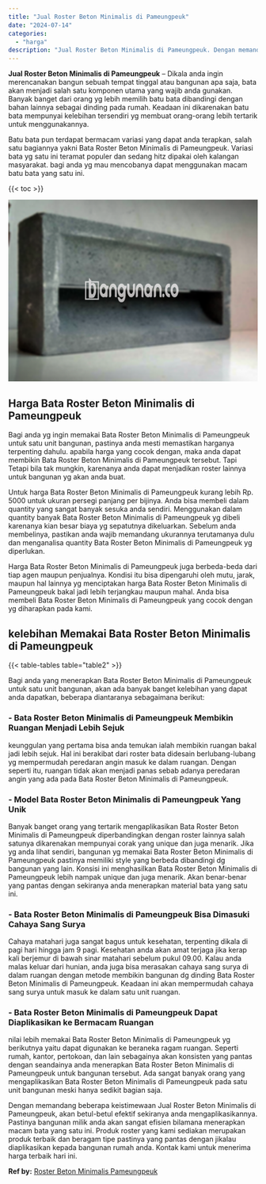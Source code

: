 ```yaml
---
title: "Jual Roster Beton Minimalis di Pameungpeuk"
date: "2024-07-14"
categories: 
  - "harga"
description: "Jual Roster Beton Minimalis di Pameungpeuk. Dengan memandang beberapa keistimewaan Jual Roster Beton Minimalis di Pameungpeuk, akan betul-betul efektif sekir..."
---
```


**Jual Roster Beton Minimalis di Pameungpeuk** – Dikala anda ingin merencanakan bangun sebuah tempat tinggal atau bangunan apa saja, bata akan menjadi salah satu komponen utama yang wajib anda gunakan. Banyak banget dari orang yg lebih memilih batu bata dibandingi dengan bahan lainnya sebagai dinding pada rumah. Keadaan ini dikarenakan batu bata mempunyai kelebihan tersendiri yg membuat orang-orang lebih tertarik untuk menggunakannya.

Batu bata pun terdapat bermacam variasi yang dapat anda terapkan, salah satu bagiannya yakni Bata Roster Beton Minimalis di Pameungpeuk. Variasi bata yg satu ini teramat populer dan sedang hitz dipakai oleh kalangan masyarakat. bagi anda yg mau mencobanya dapat menggunakan macam batu bata yang satu ini.

{{< toc >}}

![Jual Roster Beton Minimalis di Pameungpeuk](/images/bata-roster-minimalis-17.png)

## Harga Bata Roster Beton Minimalis di Pameungpeuk

Bagi anda yg ingin memakai Bata Roster Beton Minimalis di Pameungpeuk untuk satu unit bangunan, pastinya anda mesti memastikan harganya terpenting dahulu. apabila harga yang cocok dengan, maka anda dapat membikin Bata Roster Beton Minimalis di Pameungpeuk tersebut. Tapi Tetapi bila tak mungkin, karenanya anda dapat menjadikan roster lainnya untuk bangunan yg akan anda buat.

Untuk harga Bata Roster Beton Minimalis di Pameungpeuk kurang lebih Rp. 5000 untuk ukuran persegi panjang per bijinya. Anda bisa membeli dalam quantity yang sangat banyak sesuka anda sendiri. Menggunakan dalam quantity banyak Bata Roster Beton Minimalis di Pameungpeuk yg dibeli karenanya kian besar biaya yg sepatutnya dikeluarkan. Sebelum anda membelinya, pastikan anda wajib memandang ukurannya terutamanya dulu dan menganalisa quantity Bata Roster Beton Minimalis di Pameungpeuk yg diperlukan.

Harga Bata Roster Beton Minimalis di Pameungpeuk juga berbeda-beda dari tiap agen maupun penjualnya. Kondisi itu bisa dipengaruhi oleh mutu, jarak, maupun hal lainnya yg menciptakan harga Bata Roster Beton Minimalis di Pameungpeuk bakal jadi lebih terjangkau maupun mahal. Anda bisa membeli Bata Roster Beton Minimalis di Pameungpeuk yang cocok dengan yg diharapkan pada kami.

## kelebihan Memakai Bata Roster Beton Minimalis di Pameungpeuk

{{< table-tables table="table2" >}}

Bagi anda yang menerapkan Bata Roster Beton Minimalis di Pameungpeuk untuk satu unit bangunan, akan ada banyak banget kelebihan yang dapat anda dapatkan, beberapa diantaranya sebagaimana berikut:

### \- Bata Roster Beton Minimalis di Pameungpeuk Membikin Ruangan Menjadi Lebih Sejuk

keunggulan yang pertama bisa anda temukan ialah membikin ruangan bakal jadi lebih sejuk. Hal ini berakibat dari roster bata didesain berlubang-lubang yg mempermudah peredaran angin masuk ke dalam ruangan. Dengan seperti itu, ruangan tidak akan menjadi panas sebab adanya peredaran angin yang ada pada Bata Roster Beton Minimalis di Pameungpeuk.

### \- Model Bata Roster Beton Minimalis di Pameungpeuk Yang Unik

Banyak banget orang yang tertarik mengaplikasikan Bata Roster Beton Minimalis di Pameungpeuk diperbandingkan dengan roster lainnya salah satunya dikarenakan mempunyai corak yang unique dan juga menarik. Jika yg anda lihat sendiri, bangunan yg memakai Bata Roster Beton Minimalis di Pameungpeuk pastinya memiliki style yang berbeda dibandingi dg bangunan yang lain. Konsisi ini menghasilkan Bata Roster Beton Minimalis di Pameungpeuk lebih nampak unique dan juga menarik. Akan benar-benar yang pantas dengan sekiranya anda menerapkan material bata yang satu ini.

### \- Bata Roster Beton Minimalis di Pameungpeuk Bisa Dimasuki Cahaya Sang Surya

Cahaya matahari juga sangat bagus untuk kesehatan, terpenting dikala di pagi hari hingga jam 9 pagi. Kesehatan anda akan amat terjaga jika kerap kali berjemur di bawah sinar matahari sebelum pukul 09.00. Kalau anda malas keluar dari hunian, anda juga bisa merasakan cahaya sang surya di dalam ruangan dengan metode membikin bangunan dg dinding Bata Roster Beton Minimalis di Pameungpeuk. Keadaan ini akan mempermudah cahaya sang surya untuk masuk ke dalam satu unit ruangan.

### \- Bata Roster Beton Minimalis di Pameungpeuk Dapat Diaplikasikan ke Bermacam Ruangan

nilai lebih memakai Bata Roster Beton Minimalis di Pameungpeuk yg berikutnya yaitu dapat digunakan ke beraneka ragam ruangan. Seperti rumah, kantor, pertokoan, dan lain sebagainya akan konsisten yang pantas dengan seandainya anda menerapkan Bata Roster Beton Minimalis di Pameungpeuk untuk bangunan tersebut. Ada sangat banyak orang yang mengaplikasikan Bata Roster Beton Minimalis di Pameungpeuk pada satu unit bangunan meski hanya sedikit bagian saja.

Dengan memandang beberapa keistimewaan Jual Roster Beton Minimalis di Pameungpeuk, akan betul-betul efektif sekiranya anda mengaplikasikannya. Pastinya bangunan milik anda akan sangat efisien bilamana menerapkan macam bata yang satu ini. Produk roster yang kami sediakan merupakan produk terbaik dan beragam tipe pastinya yang pantas dengan jikalau diaplikasikan kepada bangunan rumah anda. Kontak kami untuk menerima harga terbaik hari ini.

**Ref by:** [Roster Beton Minimalis Pameungpeuk](https://id.wikipedia.org/wiki/Roster)
